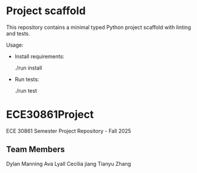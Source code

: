 # Project scaffold

This repository contains a minimal typed Python project scaffold with linting and tests.

Usage:

- Install requirements:

  ./run install

- Run tests:

  ./run test
# ECE30861Project
ECE 30861 Semester Project Repository - Fall 2025
  
Team Members
----------------
Dylan Manning
Ava Lyall
Cecilia jiang
Tianyu Zhang